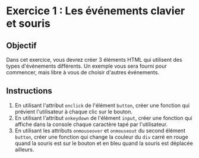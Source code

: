 # Exercice 1 : Les événements clavier et souris

## Objectif

Dans cet exercice, vous devrez créer 3 éléments HTML qui utilisent des types d'événements différents.
Un exemple vous sera fourni pour commencer, mais libre à vous de choisir d'autres événements.

## Instructions

1. En utilisant l'attribut `onclick` de l'élément `button`, créer une fonction qui prévient l'utilisateur à chaque clic sur le bouton.
2. En utilisant l'attribut `onkeydown` de l'élément `input`, créer une fonction qui affiche dans la console chaque caractère tapé par l'utilisateur.
3. En utilisant les attributs `onmouseover` et `onmouseout` du second élément `button`, créer une fonction qui change la couleur du `div` carré en rouge quand la souris est sur le bouton et en bleu quand la souris est déplacée ailleurs.
